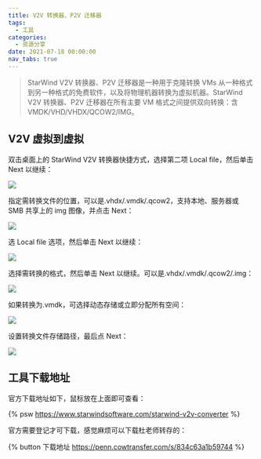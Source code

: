 ```yaml
---
title: V2V 转换器、P2V 迁移器
tags:
  - 工具
categories:
  - 资源分享
date: 2021-07-18 00:00:00
nav_tabs: true
---
```


> StarWind V2V 转换器、P2V 迁移器是一种用于克隆转换 VMs 从一种格式到另一种格式的免费软件，以及将物理机器转换为虚拟机器。StarWind V2V 转换器、P2V 迁移器在所有主要 VM 格式之间提供双向转换：含 VMDK/VHD/VHDX/QCOW2/IMG。

<!-- more -->

## V2V 虚拟到虚拟

双击桌面上的‎ StarWind V2V 转换器‎快捷‎‎方式，选择‎第二项 Local file‎‎，然后单击‎ Next 以继续：

![](https://cdn.dusays.com/2021/07/363-1.jpg)

指定‎需转换文件的位置，可以是.vhdx/.vmdk/.qcow2，支持本地、服务器或 SMB 共享上的 img 图像，并点击 Next：

![](https://cdn.dusays.com/2021/07/363-2.jpg)

选 Local file‎‎ ‎选项，然后单击‎ Next 以继续：

![](https://cdn.dusays.com/2021/07/363-3.jpg)

选择‎需转换的格式，然后单击‎‎ Next 以继续。可以是.vhdx/.vmdk/.qcow2/.img‎：

![](https://cdn.dusays.com/2021/07/363-4.jpg)

如果转换为.vmdk，可选择动态存储或立即分配所有空间：

![](https://cdn.dusays.com/2021/07/363-5.jpg)

设置转换文件存储路径，最后点‎‎ Next‎：‎

![](https://cdn.dusays.com/2021/07/363-6.jpg)

## 工具下载地址

官方下载地址如下，鼠标放在上面即可查看：

{% psw https://www.starwindsoftware.com/starwind-v2v-converter %}

官方需要登记才可下载，感觉麻烦可以下载杜老师转存的：

{% button 下载地址 https://penn.cowtransfer.com/s/834c63a1b59744 %}
